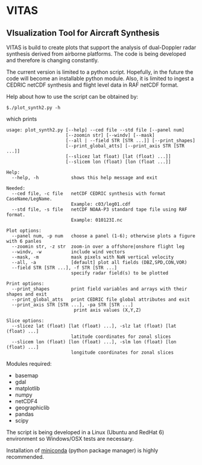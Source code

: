 # VITAS
VIsualization Tool for Aircraft Synthesis
--------------------------------------------

VITAS is build to create plots that support the analysis
of dual-Doppler radar synthesis derived from airborne platforms. The code is being developed and therefore is changing constantly. 

The current version is limited to a python script. Hopefully, in 
the future the code will become an installable python module. Also, it is limited to ingest a CEDRIC netCDF synthesis and flight level data in RAF netCDF format. 

Help about how to use the script can be obtained by:

```code
$./plot_synth2.py -h
```
which prints
```code
usage: plot_synth2.py [--help] --ced file --std file [--panel num]
                      [--zoomin str] [--windv] [--mask]
                      [--all | --field STR [STR ...]] [--print_shapes]
                      [--print_global_atts] [--print_axis STR [STR ...]]
                      [--slicez lat float) [lat (float) ...]]
                      [--slicem lon (float) [lon (float ...]]

Help:
  --help, -h            shows this help message and exit

Needed:
  --ced file, -c file   netCDF CEDRIC synthesis with format CaseName/LegName.
                        Example: c03/leg01.cdf
  --std file, -s file   netCDF NOAA-P3 standard tape file using RAF format.
                        Example: 010123I.nc

Plot options:
  --panel num, -p num   choose a panel (1-6); otherwise plots a figure with 6 panles
  --zoomin str, -z str  zoom-in over a offshore|onshore flight leg
  --windv, -w           include wind vectors
  --mask, -m            mask pixels with NaN vertical velocity 
  --all, -a             [default] plot all fields (DBZ,SPD,CON,VOR)
  --field STR [STR ...], -f STR [STR ...]
                        specify radar field(s) to be plotted

Print options:
  --print_shapes        print field variables and arrays with their shapes and exit
  --print_global_atts   print CEDRIC file global attributes and exit
  --print_axis STR [STR ...], -pa STR [STR ...]
                         print axis values (X,Y,Z)

Slice options:
  --slicez lat (float) [lat (float) ...], -slz lat (float) [lat (float) ...]
                        latitude coordinates for zonal slices
  --slicem lon (float) [lon (float) ...], -slm lon (float) [lon (float) ...]
                        longitude coordinates for zonal slices
```

Modules required:

- basemap
- gdal
- matplotlib
- numpy
- netCDF4
- geographiclib
- pandas
- scipy

The script is being developed in a Linux (Ubuntu and RedHat 6) environment so Windows/OSX tests are necessary.

Installation of [miniconda](1) (python package manager) is highly recommended.

[1]:http://conda.pydata.org/miniconda.html
